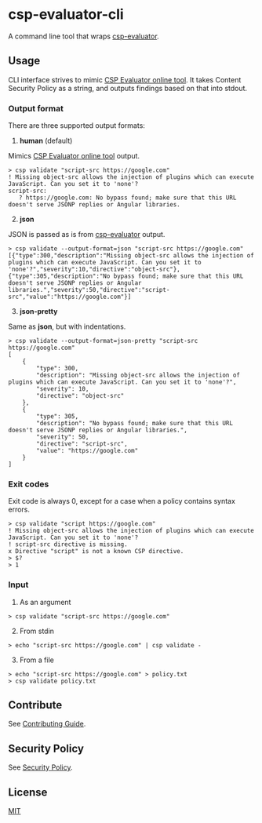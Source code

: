 # csp-evaluator-cli

A command line tool that wraps [csp-evaluator].

## Usage

CLI interface strives to mimic [CSP Evaluator online tool]. It takes Content Security Policy as a string,
and outputs findings based on that into stdout.

### Output format

There are three supported output formats:

1. **human** (default)

Mimics [CSP Evaluator online tool] output.

```
> csp validate "script-src https://google.com"
! Missing object-src allows the injection of plugins which can execute JavaScript. Can you set it to 'none'?
script-src:
   ? https://google.com: No bypass found; make sure that this URL doesn't serve JSONP replies or Angular libraries.
```

2. **json**

JSON is passed as is from [csp-evaluator] output.

```
> csp validate --output-format=json "script-src https://google.com"
[{"type":300,"description":"Missing object-src allows the injection of plugins which can execute JavaScript. Can you set it to 'none'?","severity":10,"directive":"object-src"},{"type":305,"description":"No bypass found; make sure that this URL doesn't serve JSONP replies or Angular libraries.","severity":50,"directive":"script-src","value":"https://google.com"}]
```

3. **json-pretty**

Same as **json**, but with indentations.

```
> csp validate --output-format=json-pretty "script-src https://google.com"
[
    {
        "type": 300,
        "description": "Missing object-src allows the injection of plugins which can execute JavaScript. Can you set it to 'none'?",
        "severity": 10,
        "directive": "object-src"
    },
    {
        "type": 305,
        "description": "No bypass found; make sure that this URL doesn't serve JSONP replies or Angular libraries.",
        "severity": 50,
        "directive": "script-src",
        "value": "https://google.com"
    }
]
```

### Exit codes

Exit code is always 0, except for a case when a policy contains syntax errors.

```
> csp validate "script https://google.com"
! Missing object-src allows the injection of plugins which can execute JavaScript. Can you set it to 'none'?
! script-src directive is missing.
x Directive "script" is not a known CSP directive.
> $?
> 1
```

### Input

1. As an argument

```
> csp validate "script-src https://google.com"
```

2. From stdin

```
> echo "script-src https://google.com" | csp validate -
```

3. From a file

```
> echo "script-src https://google.com" > policy.txt
> csp validate policy.txt
```

## Contribute

See [Contributing Guide](./CONTRIBUTING.md).

## Security Policy

See [Security Policy](./SECURITY.md).

## License

[MIT](./LICENSE)

[csp evaluator online tool]: https://csp-evaluator.withgoogle.com/
[csp-evaluator]: https://github.com/google/csp-evaluator
